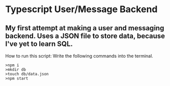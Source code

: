 # Typescript User/Message Backend
## My first attempt at making a user and messaging backend. Uses a JSON file to store data, because I've yet to learn SQL.

How to run this script:
Write the following commands into the terminal.

```
>npm i
>mkdir db
>touch db/data.json
>npm start
```
